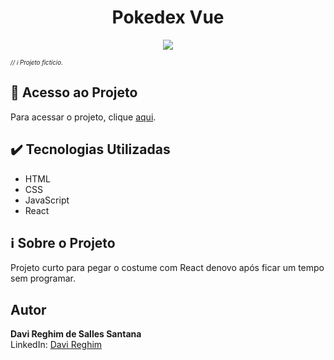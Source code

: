 # <h1 align="center">Pokedex Vue</h1>

<p align="center">
  <img src="https://img.shields.io/badge/STATUS-FINALIZADO-green">
</p>
<sub><sup><i>// ℹ️ Projeto fictício.</i></sup></sub>

## 📁 Acesso ao Projeto

Para acessar o projeto, clique <a href="https://cardapio-react-zeta.vercel.app/" target="_blank">aqui</a>.

## ✔️ Tecnologias Utilizadas

- HTML
- CSS
- JavaScript
- React

## ℹ️ Sobre o Projeto

Projeto curto para pegar o costume com React denovo após ficar um tempo sem programar.

## Autor

**Davi Reghim de Salles Santana**  
LinkedIn: [Davi Reghim](https://www.linkedin.com/in/davi-reghim-13b995272/)
